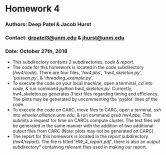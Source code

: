 # Homework 4
### Authors: Deep Patel & Jacob Hurst
### Contact: drpatel3@unm.edu & jhurst@unm.edu
### Date: October 27th, 2018
* This subdirectory contains 2 subdirectories, *code* & *report*. 
* The code for this homework is located in the *code* subdirectory (*hw4/code*). There are four files, '*hw4.pbs*', '*hw4_skeleton.py*', '*poisson.py*', & '*threading_example.py*'.
* To execute the code on your local machine, open a terminal, *cd* into *code*, & run command *python hw4_skeleton.py*. Currently, hw4_skeleton.py generates 3 text files regarding timing and efficiency. The plots may be generated by uncommenting the 'pyplot' lines of the code.
* To execute the code on CARC, move files to CARC, open a terminal, *ssh* into *wheeler.alliance.unm.edu*, & run command *qsub hw4.pbs*. This submits a request for time on CARCs compute cluster. The text files will be generated in the same manner with the addition of two additional output files from CARC (Note: plots may not be generated on CARC).
* The report for this homework is located in the *report* subdirectory (*hw4/report*). The file is titled '*HW_4_report.pdf*', there is also an *output* subdirectory* containing relevant files used in making our report.